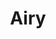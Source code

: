 ---
codehost: https://github.com/https://github.com/airyhq
logohandle: airyco
sort: airy
title: Airy
twitter: https://x.com/airy_hq
website: https://airy.co/
---